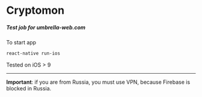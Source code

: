 # Cryptomon

#####  Test job for umbrella-web.com


To start app
```sh
react-native run-ios
```

Tested on iOS > 9

___
**Important**: if you are from Russia, you must use VPN, because Firebase is blocked in Russia.
